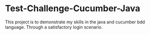 # Test-Challenge-Cucumber-Java
This project is to demonstrate my skills in the java and cucumber bdd language. Through a satisfactory login scenario.
